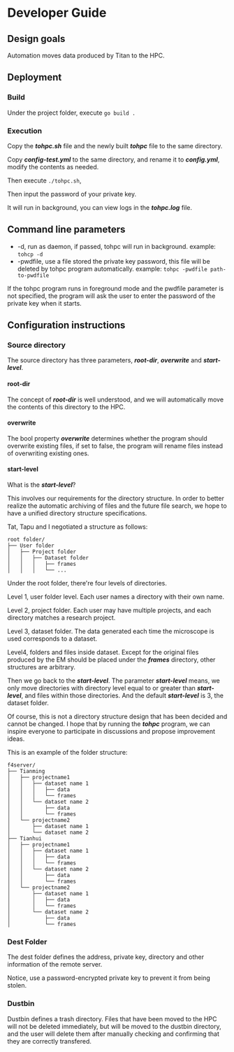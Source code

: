 # Developer Guide

## Design goals

Automation moves data produced by Titan to the HPC.

## Deployment

### Build

Under the project folder, execute `go build .`

### Execution

Copy the ***tohpc.sh*** file and the newly built ***tohpc*** file to the same directory.

Copy ***config-test.yml*** to the same directory, and rename it to ***config.yml***, modify the contents as needed.

Then execute `./tohpc.sh`,

Then input the password of your private key.

It will run in background, you can view logs in the  ***tohpc.log*** file.

## Command line parameters

- -d, run as daemon, if passed, tohpc will run in background. example: `tohcp -d`
- -pwdfile, use a file stored the private key password, this file will be deleted by tohpc program automatically. example: `tohpc -pwdfile path-to-pwdfile`

If the tohpc program runs in foreground mode and the pwdfile parameter is not specified, the program will ask the user to enter the password of the private key when it starts.

## Configuration instructions

### Source directory

The source directory has three parameters, ***root-dir***, ***overwrite*** and ***start-level***.

#### root-dir

The concept of ***root-dir*** is well understood, and we will automatically move the contents of this directory to the HPC.

#### overwrite

The bool property ***overwrite*** determines whether the program should overwrite existing files, if set to false, the program will rename files instead of overwriting existing ones.

#### start-level

What is the ***start-level***?

This involves our requirements for the directory structure. In order to better realize the automatic archiving of files and the future file search, we hope to have a unified directory structure specifications.

Tat, Tapu and I negotiated a structure as follows:

```
root folder/
├── User folder
│   ├── Project folder
│   │   ├── Dataset folder
│   │   │   ├── frames
│   │   │   └── ...
```

Under the root folder, there're four levels of directories.

Level 1, user folder level. Each user names a directory with their own name.

Level 2, project folder. Each user may have multiple projects, and each directory matches a research project.

Level 3, dataset folder. The data generated each time the microscope is used corresponds to a dataset.

Level4, folders and files inside dataset. Except for the original files produced by the EM should be placed under the ***frames*** directory, other structures are arbitrary.

Then we go back to the ***start-level***. The parameter ***start-level*** means, we only move directories with directory level equal to or greater than ***start-level***, and files within those directories. And the default ***start-level*** is 3, the dataset folder.

Of course, this is not a directory structure design that has been decided and cannot be changed. I hope that by running the ***tohpc*** program, we can inspire everyone to participate in discussions and propose improvement ideas.

This is an example of the folder structure:
```
f4server/
├── Tianming
│   ├── projectname1
│   │   ├── dataset name 1
│   │   │   ├── data
│   │   │   └── frames
│   │   └── dataset name 2
│   │       ├── data
│   │       └── frames
│   └── projectname2
│       ├── dataset name 1
│       └── dataset name 2
├── Tianhui
│   ├── projectname1
│   │   ├── dataset name 1
│   │   │   ├── data
│   │   │   └── frames
│   │   └── dataset name 2
│   │       ├── data
│   │       └── frames
│   └── projectname2
│       ├── dataset name 1
│       │   ├── data
│       │   └── frames
│       └── dataset name 2
│           ├── data
│           └── frames
```

### Dest Folder

The dest folder defines the address, private key, directory and other information of the remote server.

Notice, use a password-encrypted private key to prevent it from being stolen.

### Dustbin

Dustbin defines a trash directory. Files that have been moved to the HPC will not be deleted immediately, but will be moved to the dustbin directory, and the user will delete them after manually checking and confirming that they are correctly transfered.